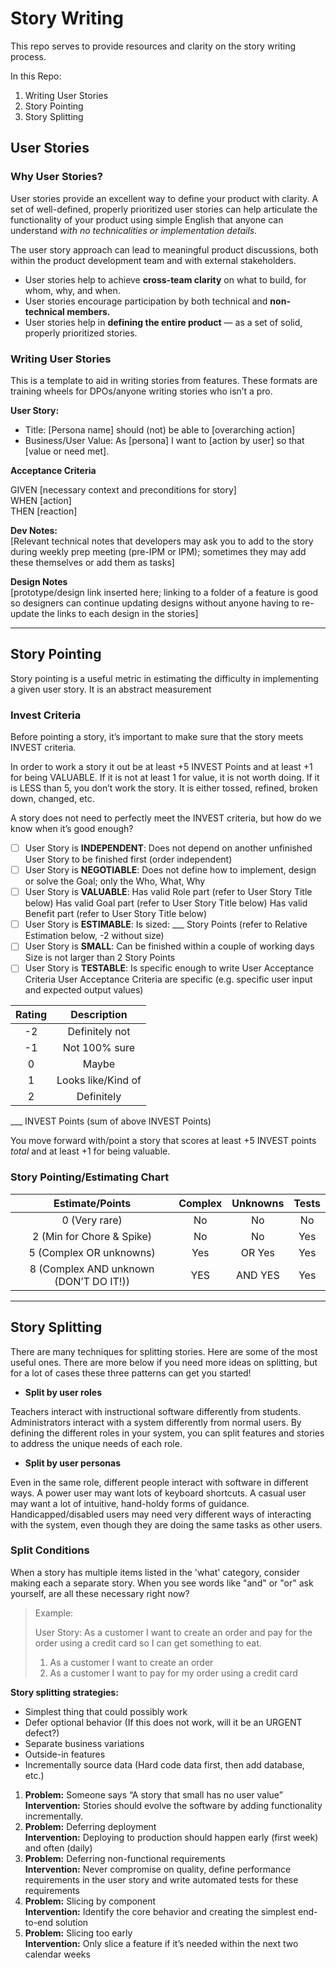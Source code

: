# Story Writing


This repo serves to provide resources and clarity on the story writing process.

In this Repo:

1. Writing User Stories
2. Story Pointing
3. Story Splitting

## User Stories

### Why User Stories?

User stories provide an excellent way to define your product with clarity. A set of well-defined, properly prioritized user stories can help articulate the functionality of your product using simple English that anyone can understand _with no technicalities or implementation details._

The user story approach can lead to meaningful product discussions, both within the product development team and with external stakeholders.

- User stories help to achieve **cross-team clarity** on what to build, for whom, why, and when. 
- User stories encourage participation by both technical and **non-technical members.** 
- User stories help in **defining the entire product** — as a set of solid, properly prioritized stories. 

### Writing User Stories

This is a template to aid in writing stories from features. These formats are training wheels for DPOs/anyone writing stories who isn’t a pro.

**User Story:**<br>

- Title: [Persona name] should (not) be able to [overarching action] <br>
- Business/User Value: As [persona] I want to [action by user] so that [value or need met]. 

**Acceptance Criteria**<br>

GIVEN [necessary context and preconditions for story] <br>
WHEN [action] <br>
THEN [reaction] <br>

**Dev Notes:**<br>
[Relevant technical notes that developers may ask you to add to the story during weekly prep meeting (pre-IPM or IPM); sometimes they may add these themselves or add them as tasks]

**Design Notes**<br>
[prototype/design link inserted here; linking to a folder of a feature is good so designers can continue updating designs without anyone having to re-update the links to each design in the stories]

---

## Story Pointing

Story pointing is a useful metric in estimating the difficulty in implementing a given user story. It is an abstract measurement

### Invest Criteria 

Before pointing a story, it’s important to make sure that the story meets INVEST criteria. 

In order to work a story it out be at least +5 INVEST Points and at least +1 for being VALUABLE.  If it is not at least 1 for value, it is not worth doing. If it is LESS than 5, you don’t work the story. It is either tossed, refined, broken down, changed, etc.

A story does not need to perfectly meet the INVEST criteria, but how do we know when it’s good enough?

- [ ] User Story is **INDEPENDENT**:
 Does not depend on another unfinished User Story to be finished first (order independent)
- [ ] User Story is **NEGOTIABLE**:
 Does not define how to implement, design or solve the Goal; only the Who, What, Why
- [ ] User Story is **VALUABLE**:
 Has valid Role part (refer to User Story Title below)
 Has valid Goal part (refer to User Story Title below)
 Has valid Benefit part (refer to User Story Title below)
- [ ] User Story is **ESTIMABLE**:
 Is sized: ___ Story Points (refer to Relative Estimation below, -2 without size)
- [ ] User Story is **SMALL**: 
 Can be finished within a couple of working days
 Size is not larger than 2 Story Points
- [ ] User Story is **TESTABLE**: Is specific enough to write User Acceptance Criteria
 User Acceptance Criteria are specific (e.g. specific user input and expected output values) 

| Rating | Description | 
| :---: | :---: | 
| -2 | Definitely not | 
| -1 | Not 100% sure | 
|  0 | Maybe | 
|  1 | Looks like/Kind of |
|  2 | Definitely | 


___ INVEST Points (sum of above INVEST Points)

You move forward with/point a story that scores at least +5 INVEST points *total* and at least +1 for being valuable. 

### Story Pointing/Estimating Chart

| Estimate/Points | Complex | Unknowns | Tests |
| :---: | :---: | :---: | :---: |
|0 (Very rare) | No | No | No |
|2 (Min for Chore & Spike) | No | No | Yes|
|5 (Complex OR unknowns)| Yes | OR Yes | Yes |
|8 (Complex AND unknown (DON’T DO IT!))| YES | AND YES | Yes |

---

## Story Splitting

There are many techniques for splitting stories. Here are some of the most useful ones. There are more below if you need more ideas on splitting, but for a lot of cases these three patterns can get you started!

- **Split by user roles**

Teachers interact with instructional software differently from students. Administrators interact with a system differently from normal users. By defining the different roles in your system, you can split features and stories to address the unique needs of each role.

- **Split by user personas**

Even in the same role, different people interact with software in different ways. A power user may want lots of keyboard shortcuts. A casual user may want a lot of intuitive, hand-holdy forms of guidance. Handicapped/disabled users may need very different ways of interacting with the system, even though they are doing the same tasks as other users.

### Split Conditions

When a story has multiple items listed in the 'what' category, consider making each a separate story. When you see words like "and" or "or" ask yourself, are all these necessary right now?

> Example:
> 
> User Story: As a customer I want to create an order and pay for the order using a credit card so I can get something to eat.
> 
> 1. As a customer I want to create an order
> 2. As a customer I want to pay for my order using a credit card


**Story splitting strategies:** 
- Simplest thing that could possibly work 
- Defer optional behavior (If this does not work, will it be an URGENT defect?) 
- Separate business variations
- Outside-in features
- Incrementally source data (Hard code data first, then add database, etc.) 

1. **Problem:** Someone says “A story that small has no user value” <br>
**Intervention:** Stories should evolve the software by adding functionality incrementally.
1. **Problem:** Deferring deployment <br>
**Intervention:** Deploying to production should happen early (first week) and often (daily)
1. **Problem:** Deferring non-functional requirements <br>
**Intervention:** Never compromise on quality, define performance requirements in the user story and write automated tests for these requirements 
1. **Problem:** Slicing by component <br>
**Intervention:** Identify the core behavior and creating the simplest end-to-end solution
1. **Problem:** Slicing too early <br>
**Intervention:** Only slice a feature if it’s needed within the next two calendar weeks


